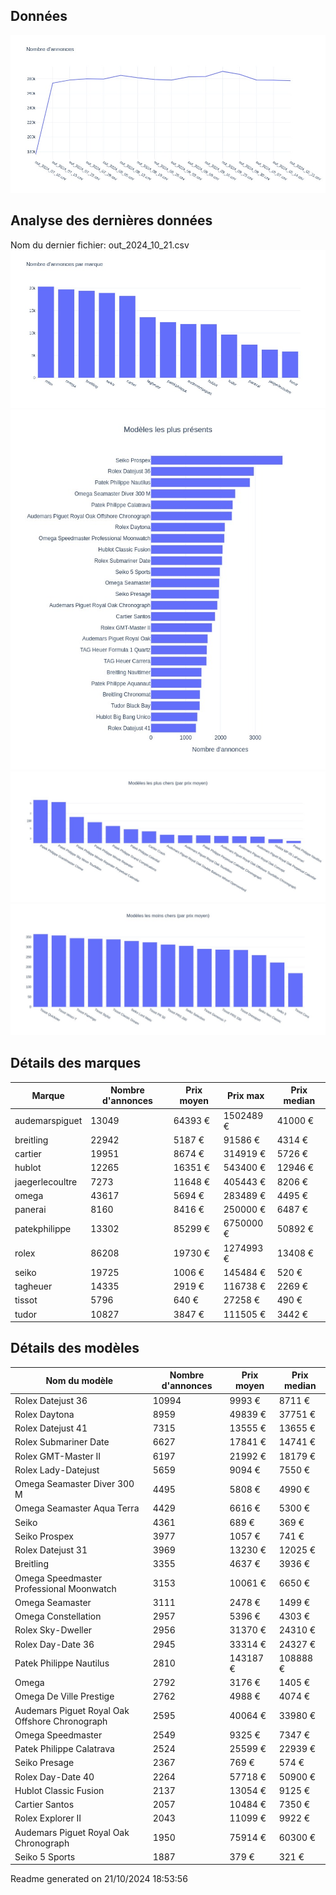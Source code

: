 
## Données
![image](./out/count_per_day.jpeg)

## Analyse des dernières données
Nom du dernier fichier: out_2024_10_21.csv
![image](./out/count_per_brand.jpeg)
![image](./out/count_per_name.jpeg)
![image](./out/avg_price_per_name_desc.jpeg)
![image](./out/avg_price_per_name_asc.jpeg)

## Détails des marques
|Marque|Nombre d'annonces|Prix moyen|Prix max|Prix median|
|------|-----------------|----------|--------|-----------|
|audemarspiguet|13049|64393 €|1502489 €|41000 €| 
|breitling|22942|5187 €|91586 €|4314 €| 
|cartier|19951|8674 €|314919 €|5726 €| 
|hublot|12265|16351 €|543400 €|12946 €| 
|jaegerlecoultre|7273|11648 €|405443 €|8206 €| 
|omega|43617|5694 €|283489 €|4495 €| 
|panerai|8160|8416 €|250000 €|6487 €| 
|patekphilippe|13302|85299 €|6750000 €|50892 €| 
|rolex|86208|19730 €|1274993 €|13408 €| 
|seiko|19725|1006 €|145484 €|520 €| 
|tagheuer|14335|2919 €|116738 €|2269 €| 
|tissot|5796|640 €|27258 €|490 €| 
|tudor|10827|3847 €|111505 €|3442 €| 

## Détails des modèles
Nom du modèle|Nombre d'annonces|Prix moyen|Prix median|
|-------------|-----------------|----------|-----------|
|               Rolex Datejust 36|10994|9993 €|8711 €| 
|               Rolex Daytona|8959|49839 €|37751 €| 
|               Rolex Datejust 41|7315|13555 €|13655 €| 
|               Rolex Submariner Date|6627|17841 €|14741 €| 
|               Rolex GMT-Master II|6197|21992 €|18179 €| 
|               Rolex Lady-Datejust|5659|9094 €|7550 €| 
|               Omega Seamaster Diver 300 M|4495|5808 €|4990 €| 
|               Omega Seamaster Aqua Terra|4429|6616 €|5300 €| 
|               Seiko|4361|689 €|369 €| 
|               Seiko Prospex|3977|1057 €|741 €| 
|               Rolex Datejust 31|3969|13230 €|12025 €| 
|               Breitling|3355|4637 €|3936 €| 
|               Omega Speedmaster Professional Moonwatch|3153|10061 €|6650 €| 
|               Omega Seamaster|3111|2478 €|1499 €| 
|               Omega Constellation|2957|5396 €|4303 €| 
|               Rolex Sky-Dweller|2956|31370 €|24310 €| 
|               Rolex Day-Date 36|2945|33314 €|24327 €| 
|               Patek Philippe Nautilus|2810|143187 €|108888 €| 
|               Omega|2792|3176 €|1405 €| 
|               Omega De Ville Prestige|2762|4988 €|4074 €| 
|               Audemars Piguet Royal Oak Offshore Chronograph|2595|40064 €|33980 €| 
|               Omega Speedmaster|2549|9325 €|7347 €| 
|               Patek Philippe Calatrava|2524|25599 €|22939 €| 
|               Seiko Presage|2367|769 €|574 €| 
|               Rolex Day-Date 40|2264|57718 €|50900 €| 
|               Hublot Classic Fusion|2137|13054 €|9125 €| 
|               Cartier Santos|2057|10484 €|7350 €| 
|               Rolex Explorer II|2043|11099 €|9922 €| 
|               Audemars Piguet Royal Oak Chronograph|1950|75914 €|60300 €| 
|               Seiko 5 Sports|1887|379 €|321 €| 


 Readme generated on 21/10/2024 18:53:56